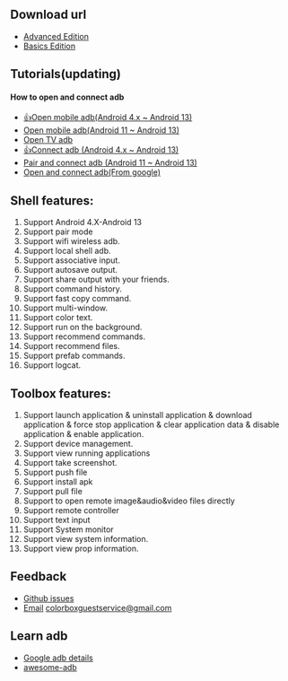 ## Download url
- [Advanced Edition](https://play.google.com/store/apps/details?id=com.github.superadb)
- [Basics Edition](https://play.google.com/store/apps/details?id=com.github.standardadb)

## Tutorials(updating)
#### How to open and connect adb
- [👍Open mobile adb(Android 4.x ~ Android 13)](./md/openMobileADB4x_13.md)
- [Open mobile adb(Android 11 ~ Android 13)](./md/openMobileADB11_13.md)
- [Open TV adb](./md/openMobileADB4x_13.md)
- [👍Connect adb (Android 4.x ~ Android 13)](./md/connectADB4x_13.md)
- [Pair and connect adb (Android 11 ~ Android 13)](./md/connectADB11_13.md)
- [Open and connect adb(From google)](https://developer.android.com/studio/command-line/adb)

## Shell features:
1. Support Android 4.X-Android 13
2. Support pair mode
3. Support wifi wireless adb.
4. Support local shell adb.
5. Support associative input.
6. Support autosave output.
7. Support share output with your friends.
8. Support command history.
9. Support fast copy command.
10. Support multi-window.
11. Support color text.
12. Support run on the background.
13. Support recommend commands.
14. Support recommend files.
15. Support prefab commands.
16. Support logcat.

## Toolbox features:
1. Support launch application & uninstall application & download application & force stop application & clear application data & disable application & enable application.
2. Support device management.
3. Support view running applications
4. Support take screenshot.
5. Support push file
6. Support install apk
7. Support pull file
8. Support to open remote image&audio&video files directly
9. Support remote controller
10. Support text input
11. Support System monitor
12. Support view system information.
13. Support view prop information.

## Feedback
- [Github issues](https://github.com/jarhot1992/Remote-ADB/issues)
- [Email]() colorboxguestservice@gmail.com

## Learn adb
- [Google adb details](https://developer.android.com/studio/command-line/adb)
- [awesome-adb](https://github.com/mzlogin/awesome-adb/blob/master/README.en.md)